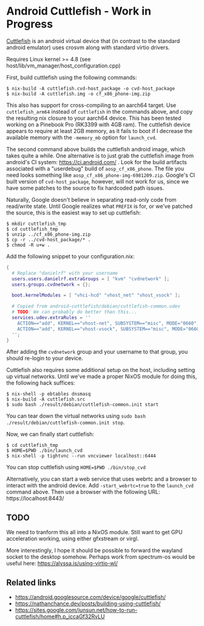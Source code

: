 # Android Cuttlefish - Work in Progress

[Cuttlefish](https://source.android.com/setup/create/cuttlefish) is an android
virtual device that (in contrast to the standard android emulator) uses crosvm
along with standard virtio drivers.

Requires Linux kernel >= 4.8 (see host/lib/vm_manager/host_configuration.cpp)

First, build cuttlefish using the following commands:
```shell
$ nix-build -A cuttlefish.cvd-host_package -o cvd-host_package
$ nix-build -A cuttlefish.img -o cf_x86_phone-img.zip
```
This also has support for cross-compiling to an aarch64 target.
Use `cuttlefish_arm64` instead of `cuttlefish` in the commands above, and copy the resulting nix closure to your aarch64 device.
This has been tested working on a Pinebook Pro (RK3399 with 4GB ram).
The cuttlefish device appears to require at least 2GB memory, as it fails to boot if I decrease the available memory with the `-memory_mb` option for `launch_cvd`.

The second command above builds the cuttlefish android image, which takes quite a while.
One alternative is to just grab the cuttlefish image from android's CI system: https://ci.android.com/ .
Look for the build artifacts associated with a "userdebug" build of `aosp_cf_x86_phone`.
The file you need looks something like `aosp_cf_x86_phone-img-6981209.zip`.
Google's CI built version of `cvd-host_package`, however, will not work for us, since we have some patches to the source to fix hardcoded path issues.

Naturally, Google doesn't believe in separating read-only code from read/write state.
Until Google realizes what `PREFIX` is for, or we've patched the source, this is the easiest way to set up cuttlefish:
```shell
$ mkdir cuttlefish_tmp
$ cd cuttlefish_tmp
$ unzip ../cf_x86_phone-img.zip
$ cp -r ../cvd-host_package/* .
$ chmod -R u+w .
```

Add the following snippet to your configuration.nix:
```nix
{
  # Replace "danielrf" with your username
  users.users.danielrf.extraGroups = [ "kvm" "cvdnetwork" ];
  users.groups.cvdnetwork = {};

  boot.kernelModules = [ "vhci-hcd" "vhost_net" "vhost_vsock" ];

  # Copied from android-cuttlefish/debian/cuttlefish-common.udev
  # TODO: We can probably do better than this...
  services.udev.extraRules = ''
    ACTION=="add", KERNEL=="vhost-net", SUBSYSTEM=="misc", MODE="0660", GROUP="cvdnetwork"
    ACTION=="add", KERNEL=="vhost-vsock", SUBSYSTEM=="misc", MODE="0660", GROUP="cvdnetwork"
  '';
}
```
After adding the `cvdnetwork` group and your username to that group, you should re-login to your device.

Cuttlefish also requires some additional setup on the host, including setting up virtual networks.
Until we've made a proper NixOS module for doing this, the following hack suffices:
```
$ nix-shell -p ebtables dnsmasq
$ nix-build -A cuttlefish.src
$ sudo bash ./result/debian/cuttlefish-common.init start
```
You can tear down the virtual networks using `sudo bash ./result/debian/cuttlefish-common.init stop`.


Now, we can finally start cuttlefish:
```shell
$ cd cuttlefish_tmp
$ HOME=$PWD ./bin/launch_cvd
$ nix-shell -p tightvnc --run vncviewer localhost::6444
```
You can stop cuttlefish using `HOME=$PWD ./bin/stop_cvd`

Alternatively, you can start a web service that uses webrtc and a browser to interact with the android device.
Add `-start_webrtc=true` to the `launch_cvd` command above.
Then use a browser with the following URL: https://localhost:8443/


## TODO

We need to tranform this all into a NixOS module.
Still want to get GPU acceleration working, using either gfxstream or virgl.

More interestingly, I hope it should be possible to forward the wayland socket to the desktop somehow.
Perhaps work from spectrum-os would be useful here: https://alyssa.is/using-virtio-wl/

## Related links
 - https://android.googlesource.com/device/google/cuttlefish/
 - https://nathanchance.dev/posts/building-using-cuttlefish/
 - https://sites.google.com/junsun.net/how-to-run-cuttlefish/home#h.p_iccaGf32RvLU
